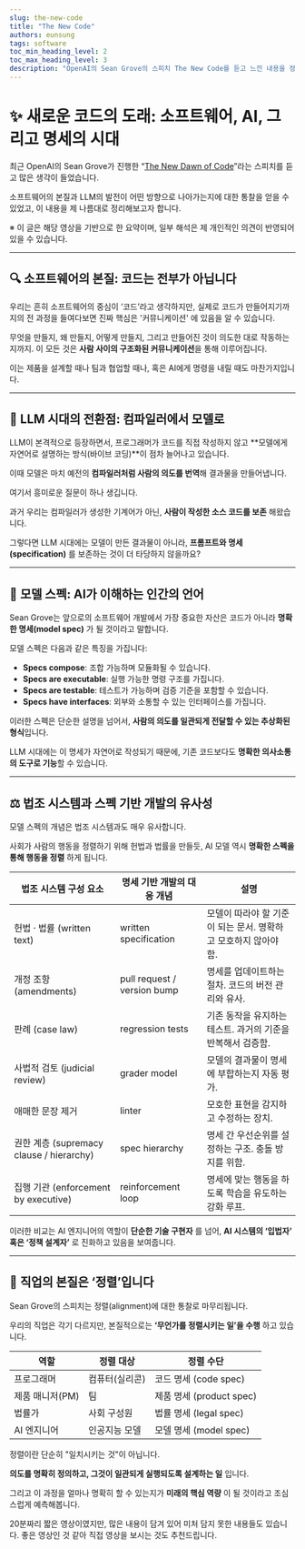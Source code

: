 ```yaml
---
slug: the-new-code
title: "The New Code"
authors: eunsung
tags: software
toc_min_heading_level: 2
toc_max_heading_level: 3
description: "OpenAI의 Sean Grove의 스피치 The New Code를 듣고 느낀 내용을 정리했습니다. Agent 시대에 새로운 코드의 모습이 어떨지 상상해보는 시간이였습니다."
---
```


# ✨ 새로운 코드의 도래: 소프트웨어, AI, 그리고 명세의 시대

최근 OpenAI의 Sean Grove가 진행한 “[The New Dawn of Code](https://www.youtube.com/watch?v=8rABwKRsec4)”라는 스피치를 듣고 많은 생각이 들었습니다.

소프트웨어의 본질과 LLM의 발전이 어떤 방향으로 나아가는지에 대한 통찰을 얻을 수 있었고, 이 내용을 제 나름대로 정리해보고자 합니다.

※ 이 글은 해당 영상을 기반으로 한 요약이며, 일부 해석은 제 개인적인 의견이 반영되어 있을 수 있습니다.

---

## 🔍 소프트웨어의 본질: 코드는 전부가 아닙니다

우리는 흔히 소프트웨어의 중심이 ‘코드’라고 생각하지만, 실제로 코드가 만들어지기까지의 전 과정을 들여다보면 진짜 핵심은 '커뮤니케이션' 에 있음을 알 수 있습니다.

무엇을 만들지, 왜 만들지, 어떻게 만들지, 그리고 만들어진 것이 의도한 대로 작동하는지까지.
이 모든 것은 **사람 사이의 구조화된 커뮤니케이션**을 통해 이루어집니다.

이는 제품을 설계할 때나 팀과 협업할 때나, 혹은 AI에게 명령을 내릴 때도 마찬가지입니다.

---

## 🤖 LLM 시대의 전환점: 컴파일러에서 모델로

LLM이 본격적으로 등장하면서, 프로그래머가 코드를 직접 작성하지 않고 **모델에게 자연어로 설명하는 방식(바이브 코딩)**이 점차 늘어나고 있습니다.

이때 모델은 마치 예전의 **컴파일러처럼 사람의 의도를 번역**해 결과물을 만들어냅니다.

여기서 흥미로운 질문이 하나 생깁니다.

과거 우리는 컴파일러가 생성한 기계어가 아닌, **사람이 작성한 소스 코드를 보존** 해왔습니다.

그렇다면 LLM 시대에는 모델이 만든 결과물이 아니라, **프롬프트와 명세(specification)** 를 보존하는 것이 더 타당하지 않을까요?

---

## 📄 모델 스펙: AI가 이해하는 인간의 언어

Sean Grove는 앞으로의 소프트웨어 개발에서 가장 중요한 자산은 코드가 아니라 **명확한 명세(model spec)** 가 될 것이라고 말합니다.

모델 스펙은 다음과 같은 특징을 가집니다:

- **Specs compose**: 조합 가능하며 모듈화될 수 있습니다.
- **Specs are executable**: 실행 가능한 명령 구조를 가집니다.
- **Specs are testable**: 테스트가 가능하며 검증 기준을 포함할 수 있습니다.
- **Specs have interfaces**: 외부와 소통할 수 있는 인터페이스를 가집니다.

이러한 스펙은 단순한 설명을 넘어서, **사람의 의도를 일관되게 전달할 수 있는 추상화된 형식**입니다.

LLM 시대에는 이 명세가 자연어로 작성되기 때문에, 기존 코드보다도 **명확한 의사소통의 도구로 기능**할 수 있습니다.

---

## ⚖️ 법조 시스템과 스펙 기반 개발의 유사성

모델 스펙의 개념은 법조 시스템과도 매우 유사합니다.

사회가 사람의 행동을 정렬하기 위해 헌법과 법률을 만들듯, AI 모델 역시 **명확한 스펙을 통해 행동을 정렬** 하게 됩니다.

| 법조 시스템 구성 요소 | 명세 기반 개발의 대응 개념 | 설명 |
| --- | --- | --- |
| 헌법 · 법률 (written text) | written specification | 모델이 따라야 할 기준이 되는 문서. 명확하고 모호하지 않아야 함. |
| 개정 조항 (amendments) | pull request / version bump | 명세를 업데이트하는 절차. 코드의 버전 관리와 유사. |
| 판례 (case law) | regression tests | 기존 동작을 유지하는 테스트. 과거의 기준을 반복해서 검증함. |
| 사법적 검토 (judicial review) | grader model | 모델의 결과물이 명세에 부합하는지 자동 평가. |
| 애매한 문장 제거 | linter | 모호한 표현을 감지하고 수정하는 장치. |
| 권한 계층 (supremacy clause / hierarchy) | spec hierarchy | 명세 간 우선순위를 설정하는 구조. 충돌 방지를 위함. |
| 집행 기관 (enforcement by executive) | reinforcement loop | 명세에 맞는 행동을 하도록 학습을 유도하는 강화 루프. |

이러한 비교는 AI 엔지니어의 역할이 **단순한 기술 구현자** 를 넘어, **AI 시스템의 ‘입법자’ 혹은 ‘정책 설계자’** 로 진화하고 있음을 보여줍니다.

---

## 🧭 직업의 본질은 ‘정렬’입니다

Sean Grove의 스피치는 정렬(alignment)에 대한 통찰로 마무리됩니다.

우리의 직업은 각기 다르지만, 본질적으로는 **‘무언가를 정렬시키는 일’을 수행** 하고 있습니다.

| 역할 | 정렬 대상 | 정렬 수단 |
| --- | --- | --- |
| 프로그래머 | 컴퓨터(실리콘) | 코드 명세 (code spec) |
| 제품 매니저(PM) | 팀 | 제품 명세 (product spec) |
| 법률가 | 사회 구성원 | 법률 명세 (legal spec) |
| AI 엔지니어 | 인공지능 모델 | 모델 명세 (model spec) |

정렬이란 단순히 "일치시키는 것"이 아닙니다.

**의도를 명확히 정의하고, 그것이 일관되게 실행되도록 설계하는 일** 입니다.

그리고 이 과정을 얼마나 명확히 할 수 있는지가 **미래의 핵심 역량** 이 될 것이라고 조심스럽게 예측해봅니다.

20분짜리 짧은 영상이였지만, 많은 내용이 담겨 있어 미처 담지 못한 내용들도 있습니다. 좋은 영상인 것 같아 직접 영상을 보시는 것도 추천드립니다.